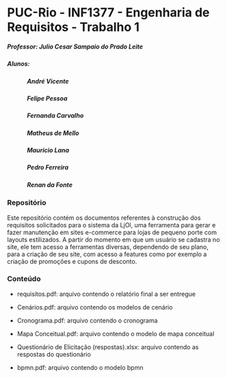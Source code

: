 # PUC-Rio - INF1377 - Engenharia de Requisitos - Trabalho 1

##### Professor: Julio Cesar Sampaio do Prado Leite

##### Alunos:
##### &nbsp;&nbsp;&nbsp;&nbsp;&nbsp;&nbsp;&nbsp;&nbsp;&nbsp;&nbsp;&nbsp;&nbsp;&nbsp; André Vicente
##### &nbsp;&nbsp;&nbsp;&nbsp;&nbsp;&nbsp;&nbsp;&nbsp;&nbsp;&nbsp;&nbsp;&nbsp;&nbsp; Felipe Pessoa
##### &nbsp;&nbsp;&nbsp;&nbsp;&nbsp;&nbsp;&nbsp;&nbsp;&nbsp;&nbsp;&nbsp;&nbsp;&nbsp; Fernanda Carvalho 
##### &nbsp;&nbsp;&nbsp;&nbsp;&nbsp;&nbsp;&nbsp;&nbsp;&nbsp;&nbsp;&nbsp;&nbsp;&nbsp; Matheus de Mello
##### &nbsp;&nbsp;&nbsp;&nbsp;&nbsp;&nbsp;&nbsp;&nbsp;&nbsp;&nbsp;&nbsp;&nbsp;&nbsp; Mauricio Lana
##### &nbsp;&nbsp;&nbsp;&nbsp;&nbsp;&nbsp;&nbsp;&nbsp;&nbsp;&nbsp;&nbsp;&nbsp;&nbsp; Pedro Ferreira 
##### &nbsp;&nbsp;&nbsp;&nbsp;&nbsp;&nbsp;&nbsp;&nbsp;&nbsp;&nbsp;&nbsp;&nbsp;&nbsp; Renan da Fonte

### Repositório

Este repositório contém os documentos referentes à construção dos requisitos solicitados para o sistema da LjOl, uma ferramenta para gerar e fazer manutenção em sites e-commerce para lojas de pequeno porte com layouts estilizados. A partir do momento em que um usuário se cadastra no site, ele tem acesso a ferramentas diversas, dependendo de seu plano, para a criação de seu site, com acesso a features como por exemplo a criação de promoções e cupons de desconto.

### Conteúdo

- requisitos.pdf: arquivo contendo o relatório final a ser entregue

- Cenários.pdf: arquivo contendo os modelos de cenário

- Cronograma.pdf: arquivo contendo o cronograma

- Mapa Conceitual.pdf: arquivo contendo o modelo de mapa conceitual

- Questionário de Elicitação (respostas).xlsx: arquivo contendo as respostas do questionário

- bpmn.pdf: arquivo contendo o modelo bpmn
